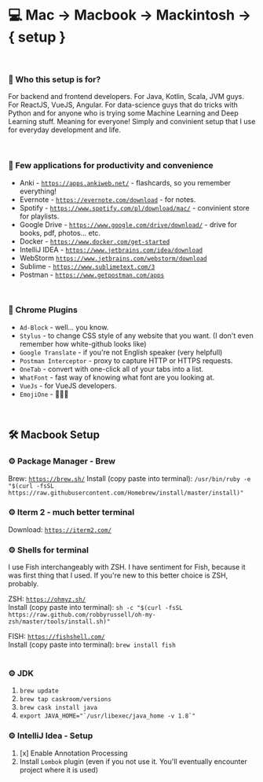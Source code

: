 # 💻 Mac -> Macbook -> Mackintosh -> { setup }

<BR>

### 🤔 Who this setup is for? 
For backend and frontend developers. For Java, Kotlin, Scala, JVM guys. For ReactJS, VueJS, Angular. For data-science guys that do tricks with Python and for anyone who is trying some Machine Learning and Deep Learning stuff. Meaning for everyone! Simply and convinient setup that I use for everyday development and life.

<BR>

### 🎲 Few applications for productivity and convenience
- Anki - [`https://apps.ankiweb.net/`](https://apps.ankiweb.net/) - flashcards, so you remember everything!
- Evernote - [`https://evernote.com/download`](https://evernote.com/download) - for notes.
- Spotify - [`https://www.spotify.com/pl/download/mac/`](https://www.spotify.com/pl/download/mac/) - convinient store for playlists.
- Google Drive - [`https://www.google.com/drive/download/`](https://www.google.com/drive/download/) - drive for books, pdf, photos... etc.
- Docker - [`https://www.docker.com/get-started`](https://www.docker.com/get-started) 
- IntelliJ IDEA - [`https://www.jetbrains.com/idea/download`](https://www.jetbrains.com/idea/download)
- WebStorm [`https://www.jetbrains.com/webstorm/download`](https://www.jetbrains.com/webstorm/download)
- Sublime - [`https://www.sublimetext.com/3`](https://www.sublimetext.com/3)
- Postman - [`https://www.getpostman.com/apps`](https://www.getpostman.com/apps)

<BR>

### 🚛 Chrome Plugins
- `Ad-Block` - well... you know.
- `Stylus` - to change CSS style of any website that you want. (I don't even remember how white-github looks like)
- `Google Translate` - if you're not English speaker (very helpfull)
- `Postman Interceptor` - proxy to capture HTTP or HTTPS requests.
- `OneTab` - convert with one-click all of your tabs into a list.
- `WhatFont` - fast way of knowing what font are you looking at.
- `VueJs` - for VueJS developers.
- `EmojiOne` - 🧐🤓😎

<BR>

## 🛠 Macbook Setup

### ⚙ Package Manager - Brew
Brew: [`https://brew.sh/`](https://brew.sh/)
Install (copy paste into terminal): `/usr/bin/ruby -e "$(curl -fsSL https://raw.githubusercontent.com/Homebrew/install/master/install)"`

### ⚙ Iterm 2 - much better terminal
Download: [`https://iterm2.com/`](https://iterm2.com/)

### ⚙ Shells for terminal

I use Fish interchangeably with ZSH. I have sentiment for Fish, because it was first thing that I used.
If you're new to this better choice is ZSH, probably.

ZSH: [`https://ohmyz.sh/`](https://ohmyz.sh/) <br>
Install (copy paste into terminal): `sh -c "$(curl -fsSL https://raw.github.com/robbyrussell/oh-my-zsh/master/tools/install.sh)"` <br>

FISH: [`https://fishshell.com/`](https://fishshell.com/) <br>
Install (copy paste into terminal): `brew install fish` <br>
<br>

### ⚙ JDK <br>
1. `brew update`
2. `brew tap caskroom/versions`
3. `brew cask install java`
4. ```export JAVA_HOME="`/usr/libexec/java_home -v 1.8`"```

### ⚙ IntelliJ Idea - Setup 
1. [x] Enable Annotation Processing
2. Install `Lombok` plugin (even if you not use it. You'll eventually encounter project where it is used)







